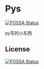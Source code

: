 # Pys
[![FOSSA Status](https://app.fossa.com/api/projects/git%2Bgithub.com%2Fgggxbbb%2FPys.svg?type=shield)](https://app.fossa.com/projects/git%2Bgithub.com%2Fgggxbbb%2FPys?ref=badge_shield)

py写的小东西


## License
[![FOSSA Status](https://app.fossa.com/api/projects/git%2Bgithub.com%2Fgggxbbb%2FPys.svg?type=large)](https://app.fossa.com/projects/git%2Bgithub.com%2Fgggxbbb%2FPys?ref=badge_large)